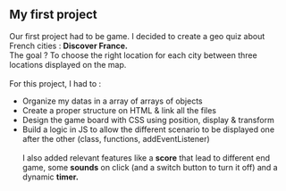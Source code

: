 <h2>My first project</h2>

Our first project had to be game. I decided to create a geo quiz about French cities : <b>Discover France.</b>
<br>The goal ? To choose the right location for each city between three locations displayed on the map.
<br><br>For this project, I had to :
- Organize my datas in a array of arrays of objects
- Create a proper structure on HTML & link all the files
- Design the game board with CSS using position, display & transform
- Build a logic in JS to allow the different scenario to be displayed one after the other (class, functions, addEventListener)
<br><br>I also added relevant features like a <b>score</b> that lead to different end game, some <b>sounds</b> on click (and a switch button to turn it off) and a dynamic <b>timer.</b>

